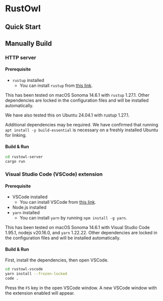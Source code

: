 # RustOwl

## Quick Start



## Manually Build

### HTTP server

#### Prerequisite

- `rustup` installed
    - You can install `rustup` from [this link](https://rustup.rs/).

This has been tested on macOS Sonoma 14.6.1 with `rustup` 1.27.1.
Other dependencies are locked in the configuration files and will be installed automatically.

We have also tested this on Ubuntu 24.04.1 with rustup 1.27.1.

Additional dependencies may be required.
We have confirmed that running `apt install -y build-essential` is necessary on a freshly installed Ubuntu for linking.

#### Build & Run

```bash
cd rustowl-server
cargo run
```


### Visual Studio Code (VSCode) extension

#### Prerequisite

- VSCode installed
    - You can install VSCode from [this link](https://code.visualstudio.com/).
- Node.js installed
- `yarn` installed
    - You can install `yarn` by running `npm install -g yarn`.

This has been tested on macOS Sonoma 14.6.1 with Visual Studio Code 1.95.1, nodejs v20.16.0, and `yarn` 1.22.22.
Other dependencies are locked in the configuration files and will be installed automatically.

#### Build & Run

First, install the dependencies, then open VSCode.

```bash
cd rustowl-vscode
yarn install --frozen-locked
code .
```

Press the `F5` key in the open VSCode window.
A new VSCode window with the extension enabled will appear.
